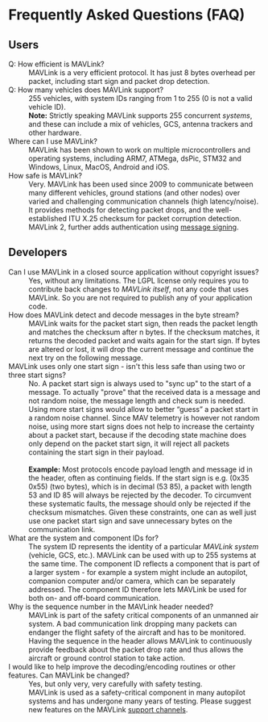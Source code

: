 # Frequently Asked Questions (FAQ)

## Users

<dl>
  <dt>Q: How efficient is MAVLink?</dt>
  <dd>MAVLink is a very efficient protocol. It has just 8 bytes overhead per packet, including start sign and packet drop detection.</dd>

  <dt>Q: How many vehicles does MAVLink support?</dt>
  <dd>255 vehicles, with system IDs ranging from 1 to 255 (0 is not a valid vehicle ID).
    <br><b>Note:</b> Strictly speaking MAVLink supports 255 concurrent <em>systems</em>, and these can include a mix of vehicles, GCS, antenna trackers and other hardware.</dd>

  <dt>Where can I use MAVLink?</dt>
  <dd>MAVLink has been shown to work on multiple microcontrollers and operating systems, including ARM7, ATMega, dsPic, STM32 and Windows, Linux, MacOS, Android and iOS.</dd>

  <dt>How safe is MAVLink?</dt>
  <dd>Very. MAVLink has been used since 2009 to communicate between many different vehicles, ground stations (and other nodes) over varied and challenging communication channels (high latency/noise). It provides methods for detecting packet drops, and the well-established ITU X.25 checksum for packet corruption detection. MAVLink 2, further adds authentication using <a href="../guide/message_signing.md">message signing</a>.</dd>
</dl>


## Developers

<dl>
  <dt>Can I use MAVLink in a closed source application without copyright issues?</dt>
  <dd>Yes, without any limitations. The LGPL license only requires you to contribute back changes to <em>MAVLink itself</em>, not any code that uses MAVLink. So you are not required to publish any of your application code.</dd>

  <dt>How does MAVLink detect and decode messages in the byte stream?</dt>
  <dd>MAVLink waits for the packet start sign, then reads the packet length and matches the checksum after n bytes. If the checksum matches, it returns the decoded packet and waits again for the start sign. If bytes are altered or lost, it will drop the current message and continue the next try on the following message.</dd>

  <dt>MAVLink uses only one start sign - isn't this less safe than using two or three start signs?</dt>
  <dd>No. A packet start sign is always used to "sync up" to the start of a message. To actually "prove" that the received data is a message and not random noise, the message length and check sum is needed. Using more start signs would allow to better “guess” a packet start in a random noise channel. Since MAV telemetry is however not random noise, using more start signs does not help to increase the certainty about a packet start, because if the decoding state machine does only depend on the packet start sign, it will reject all packets containing the start sign in their payload. 
  <br><br><b>Example:</b> Most protocols encode payload length and message id in the header, often as continuing fields. If the start sign is e.g. (0x35 0x55) (two bytes), which is in decimal (53 85), a packet with length 53 and ID 85 will always be rejected by the decoder. To circumvent these systematic faults, the message should only be rejected if the checksum mismatches. Given these constraints, one can as well just use one packet start sign and save unnecessary bytes on the communication link.</dd>

  <dt>What are the system and component IDs for?</dt>
  <dd>The system ID represents the identity of a particular <em>MAVLink system</em> (vehicle, GCS, etc.). MAVLink can be used with up to 255 systems at the same time. The component ID reflects a component that is part of a larger system - for example a system might include an autopilot, companion computer and/or camera, which can be separately addressed. The component ID therefore lets MAVLink be used for both on- and off-board communication.</dd>

  <dt>Why is the sequence number in the MAVLink header needed?</dt>
  <dd>MAVLink is part of the safety critical components of an unmanned air system. A bad communication link dropping many packets can endanger the flight safety of the aircraft and has to be monitored. Having the sequence in the header allows MAVLink to continuously provide feedback about the packet drop rate and thus allows the aircraft or ground control station to take action.</dd>

  <dt>I would like to help improve the decoding/encoding routines or other features. Can MAVLink be changed?</dt>
  <dd>Yes, but only very, very carefully with safety testing. 
  <br>MAVLink is used as a safety-critical component in many autopilot systems and has undergone many years of testing. Please suggest new features on the MAVLink <a href="../README.md#support">support channels</a>.</dd>
</dl>
